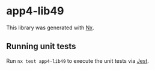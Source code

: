 # app4-lib49

This library was generated with [Nx](https://nx.dev).

## Running unit tests

Run `nx test app4-lib49` to execute the unit tests via [Jest](https://jestjs.io).
